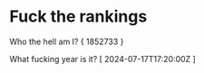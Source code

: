 # Fuck the rankings

Who the hell am I?
{ 1852733 }

What fucking year is it?
[ 2024-07-17T17:20:00Z ]

